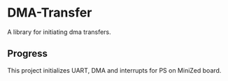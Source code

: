 # DMA-Transfer
A library for initiating dma transfers.
## Progress
This project initializes UART, DMA and interrupts for PS on MiniZed board.